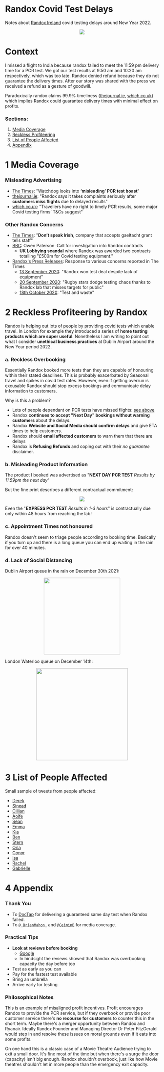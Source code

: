 # Randox Covid Test Delays
Notes about [Randox Ireland](https://booking.randox.ie/) covid testing delays around New Year 2022.
<p align="center">
  <img src="https://github.com/FergM/chronological-blog/blob/main/2022/images/2022-01-01_Randox_Next_Day_Covid_Test.PNG" />
</p>

# Context
I missed a flight to India because randox failed to meet the 11:59 pm delivery time for a PCR test. We got our test results at 9:50 am and 10:20 am respectively, which was too late. Randox denied refund because they do not guarantee the delivery times. After our story was shared with the press we received a refund as a gesture of goodwill.

Paradoxically randox claims 99.9% timeliness ([thejournal.ie](https://www.thejournal.ie/randox-pcr-testing-results-delays-5651168-Jan2022/), [which.co.uk](https://www.which.co.uk/news/2021/10/travel-news-pcr-tests-results-on-time-randox-expert-medicals-nationwide-pathology/)) which implies Randox could guarantee delivery times with minimal effect on profits.

### Sections:
1. [Media Coverage](#1-media-coverage)
2. [Reckless Profiteering](#2-reckless-profiteering-by-randox)
3. [List of People Affected](#3-list-of-people-affected)
4. [Appendix](#4-appendix)

# 1 Media Coverage
### Misleading Advertising
* [The Times](https://www.thetimes.co.uk/article/watchdog-misleading-pcr-test-boast-ireland-travel-restrictions-v7gr0zwgj): "Watchdog looks into **‘misleading’ PCR test boast**"
* [thejournal.ie](https://www.thejournal.ie/randox-pcr-testing-results-delays-5651168-Jan2022/): "Randox says it takes complaints seriously after **customers miss flights** due to delayed results"
* [which.co.uk](https://www.which.co.uk/news/2021/10/travel-news-pcr-tests-results-on-time-randox-expert-medicals-nationwide-pathology/): "Travellers have no right to timely PCR results, some major Covid testing firms’ T&Cs suggest"

### Other Randox Concerns
* [The Times](https://www.thetimes.co.uk/article/dont-speak-irish-company-that-accepts-gaeltacht-grant-tells-staff-wmntxsvtr): "**Don’t speak Irish**, company that accepts gaeltacht grant tells staff"
* [BBC](https://www.bbc.com/news/uk-northern-ireland-59214966): Owen Paterson: Call for investigation into Randox contracts
    * **UK Lobbying scandal** where Randox was awarded two contracts totalling "£500m for Covid testing equipment."
* [Randox's Press Releases](https://www.randox.com/tag/sunday-times/): Response to various concerns reported in The Times
    * [13 September 2020](https://www.thetimes.co.uk/article/owen-paterson-case-randox-won-test-deal-despite-lack-of-equipment-5wdrc296b): "Randox won test deal despite lack of equipment"
    * [20 September 2020](https://www.thetimes.co.uk/article/rugby-stars-dodge-testing-chaos-thanks-to-randox-lab-that-misses-targets-for-public-5gj760gns): "Rugby stars dodge testing chaos thanks to Randox lab that misses targets for public"
    * [18th October 2020](https://www.thetimes.co.uk/article/test-and-waste-dido-harding-boss-of-12bn-tracing-scheme-says-it-was-never-a-silver-bullet-s5n66rnjc): "Test and waste"

# 2 Reckless Profiteering by Randox
Randox is helping out lots of people by providing covid tests which enable travel. In London for example they introduced a series of **home testing products which are super useful**. Nonetheless I am writing to point out what I consider **unethical business practices** at Dublin Airport around the New Year period 2022.

### **a. Reckless Overbooking**
Essentially Randox booked more tests than they are capable of honouring within their stated deadlines. This is probably exacerbated by Seasonal travel and spikes in covid test rates. However, even if getting overrun is excusable Randox should stop excess bookings and communicate delay information to customers.

Why is this a problem?
* Lots of people dependant on PCR tests have missed flights: [see above](#list-of-people-affected)
* Randox **continues to accept "Next Day" bookings without warning customers** about the delays.
* Randox **Website and Social Media should confirm delays** and give ETA times to help customers.
* Randox should **email affected customers** to warn them that there are delays
* Randox is **Refusing Refunds** and coping out with their *no guarantee* disclaimer.

### b. Misleading Product Information
The product I booked was advertised as "**NEXT DAY PCR TEST** *Results by 11.59pm the next day*"

But the fine print describes a different contractual commitment:
<p align="center">
  <img src="https://github.com/FergM/chronological-blog/blob/main/2022/images/2022-01-01_Randox_PCR_Terms_and_Conditions.PNG" />
</p>

Even the "**EXPRESS PCR TEST** *Results in 1-3 hours*" is contractually due only within 48 hours from reaching the lab!

### c. Appointment Times not honoured
Randox doesn't seem to triage people according to booking time. Basically if you turn up and there is a long queue you can end up waiting in the rain for over 40 minutes.

### d. Lack of Social Distancing
Dublin Airport queue in the rain on December 30th 2021:
<p align="center">
  <img src="https://github.com/FergM/chronological-blog/blob/main/2022/images/2021-12-30_Randox_Dublin_Airport.jpg" width="250"/>
</p>

London Waterloo queue on December 14th:
<p align="center">
  <img src="https://github.com/FergM/chronological-blog/blob/main/2022/images/2021-12-14_Randox_London_Waterloo.jpg" width="300"/>
</p>

# 3 List of People Affected
Small sample of tweets from people affected:
* [Derek](https://twitter.com/andrewsderek/status/1477153966001688576?s=20)
* [Sinead](https://twitter.com/cineadsronin/status/1476692315615993858?s=20)
* [Cillian](https://twitter.com/Cilliandesmond/status/1477202040505909251?s=20)
* [Aoife](https://twitter.com/cliffy0701/status/1477233857451761668?s=20)
* [Sean](https://twitter.com/SeanEMacFadden1/status/1477234455869857798?s=20)
* [Emma](https://twitter.com/emmagal37422778/status/1476530888724955142?s=20)
* [Kia](https://twitter.com/KiaAbdullah/status/1477219379452555267?s=20)
* [Ben](https://twitter.com/BenRaff68003426/status/1477154938111287296?s=20)
* [Stern](https://twitter.com/mrboombasssstic/status/1476677860618350593?s=20)
* [Orla](https://twitter.com/ocliffo/status/1477226408971751427?s=20)
* [Conor](https://twitter.com/ConorCourtenay/status/1477233822580326406?s=20)
* [Isa](https://twitter.com/IsaGlancy/status/1477070557984305154?s=20)
* [Rachel](https://twitter.com/RachelH931/status/1477162096362246148?s=20)
* [Gabrielle](https://twitter.com/gabbiecurran/status/1476562849145274372?s=20)

# 4 Appendix
### Thank You
* To [DocTap](https://doctap.co.uk/) for delivering a guaranteed same day test when Randox failed.
* To [`@_BrianMahon_`](https://twitter.com/_BrianMahon_) and [`@CeiminB`](https://twitter.com/CeiminB) for media coverage.

### Practical Tips
* **Look at reviews before booking**
    * [Google](https://www.google.com/search?q=randox+dublin+airport)
    * In hindsight the reviews showed that Randox was overbooking capacity the day before too
* Test as early as you can
* Pay for the fastest test available
* Bring an umbrella
* Arrive early for testing

### Philosophical Notes
This is an example of misaligned profit incentives. Profit encourages Randox to provide the PCR service, but if they overbook or provide poor customer service there's **no recourse for customers** to counter this in the short term. Maybe there's a merger opportunity between Randox and Ryanair. Ideally Randox Founder and Managing Director Dr Peter FitzGerald would step in and resolve these issues on moral grounds even if it eats into some profits.

On one hand this is a classic case of a Movie Theatre Audience trying to exit a small door. It's fine most of the time but when there's a surge the door (capacity) isn't big enough. Randox shouldn't overbook, just like how Movie theatres shouldn't let in more people than the emergency exit capacity.
